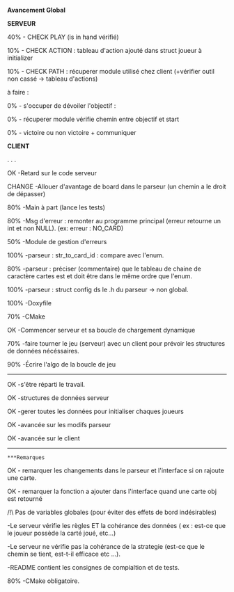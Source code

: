 **Avancement Global**

**SERVEUR**

40% - CHECK PLAY (is in hand vérifié)

10% - CHECK ACTION : tableau d'action ajouté dans struct joueur à initializer

10% - CHECK PATH : récuperer module utilisé chez client (+vérifier outil non cassé -> tableau d'actions)

à faire :

0% - s'occuper de dévoiler l'objectif :

0% - récuperer module vérifie chemin entre objectif et start

0% - victoire ou non victoire + communiquer


**CLIENT**

. . .




OK -Retard sur le code serveur

CHANGE -Allouer d'avantage de board dans le parseur (un chemin a le droit de dépasser)

80%  -Main à part (lance les tests)

80% -Msg d'erreur : remonter au programme principal (erreur retourne un int et non NULL). (ex: erreur : NO_CARD)

50% -Module de gestion d'erreurs

100% -parseur : str_to_card_id : compare avec l'enum.

80% -parseur : préciser (commentaire) que le tableau de chaine de caractère cartes est et doit être dans le même ordre que l'enum.

100% -parseur : struct config ds le .h du parseur -> non global.

100% -Doxyfile

70% -CMake
	
OK  -Commencer serveur et sa boucle de chargement dynamique 

70% -faire tourner le jeu (serveur) avec un client pour prévoir les structures de données nécéssaires.

90% -Écrire l'algo de la boucle de jeu


_____________________
OK -s'être réparti le travail.

OK -structures de données serveur

OK -gerer toutes les données pour initialiser chaques joueurs

OK -avancée sur les modifs parseur

OK -avancée sur le client
_____________________
	
	***Remarques

OK - remarquer les changements dans le parseur et l'interface si on rajoute une carte.

OK - remarquer la fonction a ajouter dans l'interface quand une carte obj est retourné

/!\ Pas de variables globales (pour éviter des effets de bord indésirables)

-Le serveur vérifie les règles ET la cohérance des données ( ex : est-ce que le joueur possède la carté joué, etc...)

-Le serveur ne vérifie pas la cohérance de la strategie (est-ce que le chemin se tient, est-t-il efficace etc ...).

-README contient les consignes de compialtion et de tests.

80% -CMake obligatoire.


